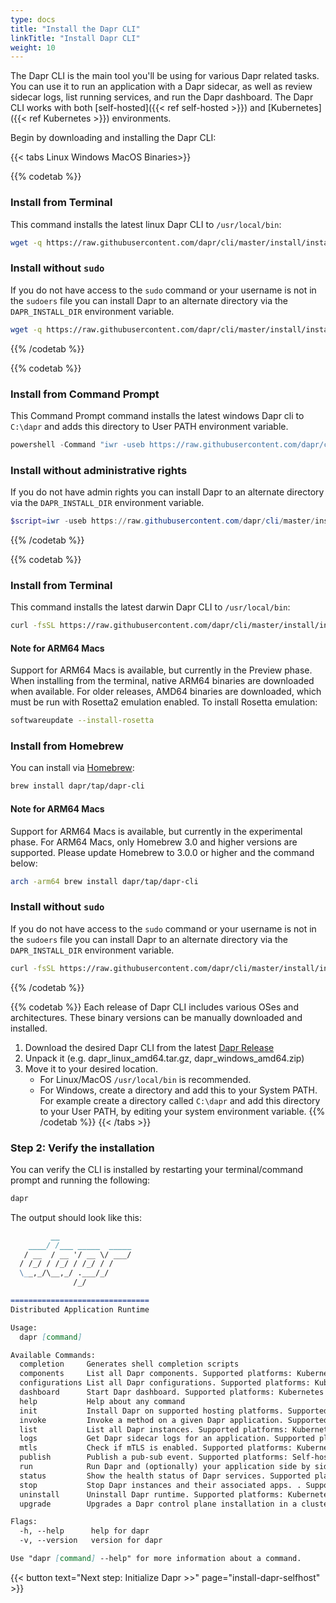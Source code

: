 ```yaml
---
type: docs
title: "Install the Dapr CLI"
linkTitle: "Install Dapr CLI"
weight: 10
---
```


The Dapr CLI is the main tool you'll be using for various Dapr related tasks. You can use it to run an application with a Dapr sidecar, as well as review sidecar logs, list running services, and run the Dapr dashboard. The Dapr CLI works with both [self-hosted]({{< ref self-hosted >}}) and [Kubernetes]({{< ref Kubernetes >}}) environments.

Begin by downloading and installing the Dapr CLI:

{{< tabs Linux Windows MacOS Binaries>}}

{{% codetab %}}
### Install from Terminal

This command installs the latest linux Dapr CLI to `/usr/local/bin`:
```bash
wget -q https://raw.githubusercontent.com/dapr/cli/master/install/install.sh -O - | /bin/bash
```

### Install without `sudo`
If you do not have access to the `sudo` command or your username is not in the `sudoers` file you can install Dapr to an alternate directory via the `DAPR_INSTALL_DIR` environment variable.

```bash
wget -q https://raw.githubusercontent.com/dapr/cli/master/install/install.sh -O - | DAPR_INSTALL_DIR="$HOME/dapr" /bin/bash
```
{{% /codetab %}}

{{% codetab %}}
### Install from Command Prompt
This Command Prompt command installs the latest windows Dapr cli to `C:\dapr` and adds this directory to User PATH environment variable.
```powershell
powershell -Command "iwr -useb https://raw.githubusercontent.com/dapr/cli/master/install/install.ps1 | iex"
```

### Install without administrative rights
If you do not have admin rights you can install Dapr to an alternate directory via the `DAPR_INSTALL_DIR` environment variable.

```powershell
$script=iwr -useb https://raw.githubusercontent.com/dapr/cli/master/install/install.ps1; $block=[ScriptBlock]::Create($script); invoke-command -ScriptBlock $block -ArgumentList "", "$HOME/dapr"
```
{{% /codetab %}}

{{% codetab %}}
### Install from Terminal
This command installs the latest darwin Dapr CLI to `/usr/local/bin`:
```bash
curl -fsSL https://raw.githubusercontent.com/dapr/cli/master/install/install.sh | /bin/bash
```
#### Note for ARM64 Macs
Support for ARM64 Macs is available, but currently in the Preview phase. When installing from the terminal, native ARM64 binaries are downloaded when available. For older releases, AMD64 binaries are downloaded, which must be run with Rosetta2 emulation enabled. To install Rosetta emulation:
```bash
softwareupdate --install-rosetta
```

### Install from Homebrew
You can install via [Homebrew](https://brew.sh):
```bash
brew install dapr/tap/dapr-cli
```

#### Note for ARM64 Macs
Support for ARM64 Macs is available, but currently in the experimental phase. For ARM64 Macs, only Homebrew 3.0 and higher versions are supported. Please update Homebrew to 3.0.0 or higher and the command below:

```bash
arch -arm64 brew install dapr/tap/dapr-cli
```

### Install without `sudo`
If you do not have access to the `sudo` command or your username is not in the `sudoers` file you can install Dapr to an alternate directory via the `DAPR_INSTALL_DIR` environment variable.

```bash
curl -fsSL https://raw.githubusercontent.com/dapr/cli/master/install/install.sh | DAPR_INSTALL_DIR="$HOME/dapr" /bin/bash
```
{{% /codetab %}}

{{% codetab %}}
Each release of Dapr CLI includes various OSes and architectures. These binary versions can be manually downloaded and installed.

1. Download the desired Dapr CLI from the latest [Dapr Release](https://github.com/dapr/cli/releases)
2. Unpack it (e.g. dapr_linux_amd64.tar.gz, dapr_windows_amd64.zip)
3. Move it to your desired location.
   - For Linux/MacOS `/usr/local/bin` is recommended.
   - For Windows, create a directory and add this to your System PATH. For example create a directory called `C:\dapr` and add this directory to your User PATH, by editing your system environment variable.
{{% /codetab %}}
{{< /tabs >}}


### Step 2: Verify the installation

You can verify the CLI is installed by restarting your terminal/command prompt and running the following:

```bash
dapr
```

The output should look like this:


```md
         __
    ____/ /___ _____  _____
   / __  / __ '/ __ \/ ___/
  / /_/ / /_/ / /_/ / /
  \__,_/\__,_/ .___/_/
              /_/

===============================
Distributed Application Runtime

Usage:
  dapr [command]

Available Commands:
  completion     Generates shell completion scripts
  components     List all Dapr components. Supported platforms: Kubernetes
  configurations List all Dapr configurations. Supported platforms: Kubernetes
  dashboard      Start Dapr dashboard. Supported platforms: Kubernetes and self-hosted
  help           Help about any command
  init           Install Dapr on supported hosting platforms. Supported platforms: Kubernetes and self-hosted
  invoke         Invoke a method on a given Dapr application. Supported platforms: Self-hosted
  list           List all Dapr instances. Supported platforms: Kubernetes and self-hosted
  logs           Get Dapr sidecar logs for an application. Supported platforms: Kubernetes
  mtls           Check if mTLS is enabled. Supported platforms: Kubernetes
  publish        Publish a pub-sub event. Supported platforms: Self-hosted
  run            Run Dapr and (optionally) your application side by side. Supported platforms: Self-hosted
  status         Show the health status of Dapr services. Supported platforms: Kubernetes
  stop           Stop Dapr instances and their associated apps. . Supported platforms: Self-hosted
  uninstall      Uninstall Dapr runtime. Supported platforms: Kubernetes and self-hosted
  upgrade        Upgrades a Dapr control plane installation in a cluster. Supported platforms: Kubernetes

Flags:
  -h, --help      help for dapr
  -v, --version   version for dapr

Use "dapr [command] --help" for more information about a command.
```

{{< button text="Next step: Initialize Dapr >>" page="install-dapr-selfhost" >}}
